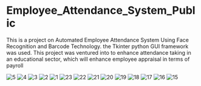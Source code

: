 # Employee_Attendance_System_Public
This is a project on Automated Employee Attendance System Using Face Recognition and Barcode Technology. the Tkinter python GUI framework was used.
This project was ventured into to enhance attendance taking in an educational sector, which will enhance employee appraisal in terms of payroll

![5](https://github.com/hassanzuxh/Employee_Attendance_System_Public/assets/125826092/8e52d7af-e106-4805-94a4-859ff516fa53)
![4](https://github.com/hassanzuxh/Employee_Attendance_System_Public/assets/125826092/d0a6f5b3-985f-47f8-aff8-3ecafdd15b50)
![3](https://github.com/hassanzuxh/Employee_Attendance_System_Public/assets/125826092/f0a58aca-06d5-471b-8267-4621ee279565)
![2](https://github.com/hassanzuxh/Employee_Attendance_System_Public/assets/125826092/cf25b565-896f-47d0-8064-06765cde6a3b)
![1](https://github.com/hassanzuxh/Employee_Attendance_System_Public/assets/125826092/e70a2daa-6394-493b-b233-eaf9234f8e85)
![23](https://github.com/hassanzuxh/Employee_Attendance_System_Public/assets/125826092/e191365d-f7c5-4433-a8c4-edd396606538)
![22](https://github.com/hassanzuxh/Employee_Attendance_System_Public/assets/125826092/73ea5125-c2ad-4e3e-aa91-8edbcff4d207)
![21](https://github.com/hassanzuxh/Employee_Attendance_System_Public/assets/125826092/568ec558-68fe-45f5-9452-370dd49a7cb6)
![20](https://github.com/hassanzuxh/Employee_Attendance_System_Public/assets/125826092/0cb55df9-079f-44af-9690-1882b66589db)
![19](https://github.com/hassanzuxh/Employee_Attendance_System_Public/assets/125826092/b2f1c870-f374-4a00-95e6-e2c38fd8ce5a)
![18](https://github.com/hassanzuxh/Employee_Attendance_System_Public/assets/125826092/00112533-2828-49de-b370-bfb4e5ebca4b)
![17](https://github.com/hassanzuxh/Employee_Attendance_System_Public/assets/125826092/90a978f3-aadf-41f3-b38c-df8800cc139d)
![16](https://github.com/hassanzuxh/Employee_Attendance_System_Public/assets/125826092/8d37f085-7221-4996-9daa-ff8cda1e827c)
![15](https://github.com/hassanzuxh/Employee_Attendance_System_Public/assets/125826092/a1ee94b8-c129-40ae-bec2-c151620bfe46)

